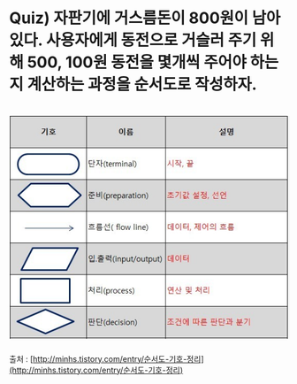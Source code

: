# Quiz) 자판기에 거스름돈이 800원이 남아 있다. 사용자에게 동전으로 거슬러 주기 위해 500, 100원 동전을 몇개씩 주어야 하는지 계산하는 과정을 순서도로 작성하자.

# ![](./flowchart.jpg)  

출처 : [http://minhs.tistory.com/entry/순서도-기호-정리](http://minhs.tistory.com/entry/순서도-기호-정리)